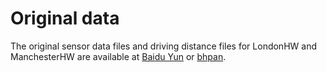 # Original data
The original sensor data files and driving distance files for LondonHW and ManchesterHW are available at [Baidu Yun](https://pan.baidu.com/s/1t-bTCWEOv9UyerBsNsO-2w?pwd=znqk) or [bhpan](https://bhpan.buaa.edu.cn/link/AA2AACF8D32DA247B391C91060913A8BB5).
